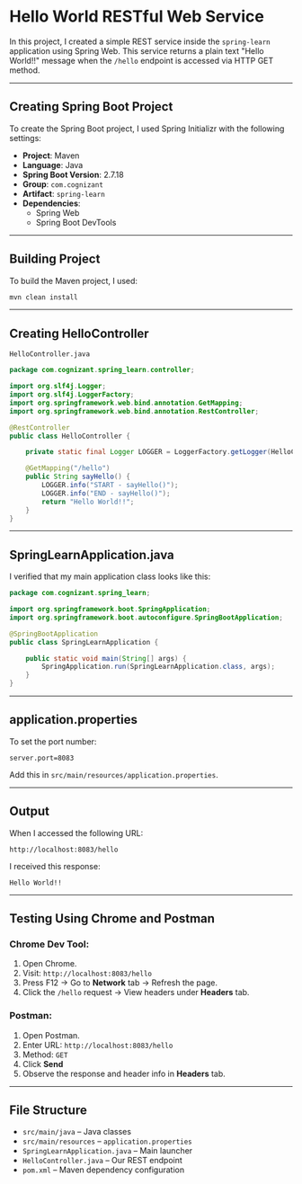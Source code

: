 # Hello World RESTful Web Service

In this project, I created a simple REST service inside the `spring-learn` application using Spring Web. This service returns a plain text "Hello World!!" message when the `/hello` endpoint is accessed via HTTP GET method.

---

## Creating Spring Boot Project

To create the Spring Boot project, I used Spring Initializr with the following settings:

- **Project**: Maven
- **Language**: Java
- **Spring Boot Version**: 2.7.18
- **Group**: `com.cognizant`
- **Artifact**: `spring-learn`
- **Dependencies**:
  - Spring Web
  - Spring Boot DevTools

---

## Building Project

To build the Maven project, I used:

```bash
mvn clean install
```
---

## Creating HelloController

`HelloController.java`

```java
package com.cognizant.spring_learn.controller;

import org.slf4j.Logger;
import org.slf4j.LoggerFactory;
import org.springframework.web.bind.annotation.GetMapping;
import org.springframework.web.bind.annotation.RestController;

@RestController
public class HelloController {

    private static final Logger LOGGER = LoggerFactory.getLogger(HelloController.class);

    @GetMapping("/hello")
    public String sayHello() {
        LOGGER.info("START - sayHello()");
        LOGGER.info("END - sayHello()");
        return "Hello World!!";
    }
}
```

---

## SpringLearnApplication.java

I verified that my main application class looks like this:

```java
package com.cognizant.spring_learn;

import org.springframework.boot.SpringApplication;
import org.springframework.boot.autoconfigure.SpringBootApplication;

@SpringBootApplication
public class SpringLearnApplication {

    public static void main(String[] args) {
        SpringApplication.run(SpringLearnApplication.class, args);
    }
}
```

---

## application.properties

To set the port number:

```properties
server.port=8083
```

Add this in `src/main/resources/application.properties`.

---

## Output

When I accessed the following URL:

```
http://localhost:8083/hello
```

I received this response:

```
Hello World!!
```

---

## Testing Using Chrome and Postman

### Chrome Dev Tool:
1. Open Chrome.
2. Visit: `http://localhost:8083/hello`
3. Press F12 → Go to **Network** tab → Refresh the page.
4. Click the `/hello` request → View headers under **Headers** tab.

### Postman:
1. Open Postman.
2. Enter URL: `http://localhost:8083/hello`
3. Method: `GET`
4. Click **Send**
5. Observe the response and header info in **Headers** tab.

---

## File Structure

- `src/main/java` – Java classes
- `src/main/resources` – `application.properties`
- `SpringLearnApplication.java` – Main launcher
- `HelloController.java` – Our REST endpoint
- `pom.xml` – Maven dependency configuration

